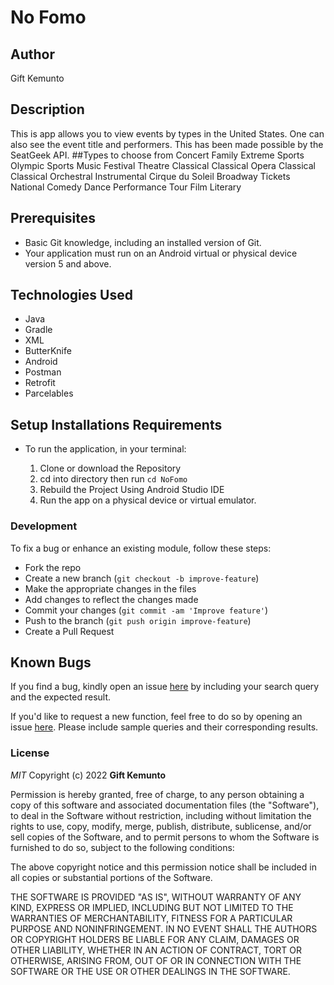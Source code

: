 # No Fomo
## Author
Gift Kemunto

## Description
This is app allows you to view events by types in the United States. One can also see the event title and performers. This has been made possible by the SeatGeek API.
##Types to choose from
Concert
Family
Extreme Sports
Olympic Sports
Music Festival
Theatre
Classical
Classical Opera
Classical
Classical Orchestral Instrumental
Cirque du Soleil
Broadway Tickets National
Comedy
Dance Performance Tour
Film
Literary

## Prerequisites

- Basic Git knowledge, including an installed version of Git.
- Your application must run on an Android virtual or physical device version 5 and above.

## Technologies Used

- Java
- Gradle
- XML
- ButterKnife
- Android
- Postman
- Retrofit
- Parcelables


## Setup Installations Requirements
* To run the application, in your terminal:

    1. Clone or download the Repository
    2. cd into directory then run `cd NoFomo`
    3. Rebuild the Project Using Android Studio IDE
    4. Run the app on a physical device or virtual emulator.



### Development

To fix a bug or enhance an existing module, follow these steps:

- Fork the repo
- Create a new branch (`git checkout -b improve-feature`)
- Make the appropriate changes in the files
- Add changes to reflect the changes made
- Commit your changes (`git commit -am 'Improve feature'`)
- Push to the branch (`git push origin improve-feature`)
- Create a Pull Request

## Known Bugs

If you find a bug, kindly open an issue [here](https://github.com/Kemuntogift/NoFomo/issues/new) by including your search query and the expected result.

If you'd like to request a new function, feel free to do so by opening an issue [here](https://github.com/Kemuntogift/NoFomo/issues/new). Please include sample queries and their corresponding results.

### License

*MIT*
Copyright (c) 2022 **Gift Kemunto**

Permission is hereby granted, free of charge, to any person obtaining a copy of this software and associated documentation files (the "Software"), to deal in the Software without restriction, including without limitation the rights to use, copy, modify, merge, publish, distribute, sublicense, and/or sell copies of the Software, and to permit persons to whom the Software is furnished to do so, subject to the following conditions:

The above copyright notice and this permission notice shall be included in all copies or substantial portions of the Software.

THE SOFTWARE IS PROVIDED "AS IS", WITHOUT WARRANTY OF ANY KIND, EXPRESS OR IMPLIED, INCLUDING BUT NOT LIMITED TO THE WARRANTIES OF MERCHANTABILITY, FITNESS FOR A PARTICULAR PURPOSE AND NONINFRINGEMENT. IN NO EVENT SHALL THE AUTHORS OR COPYRIGHT HOLDERS BE LIABLE FOR ANY CLAIM, DAMAGES OR OTHER LIABILITY, WHETHER IN AN ACTION OF CONTRACT, TORT OR OTHERWISE, ARISING FROM, OUT OF OR IN CONNECTION WITH THE SOFTWARE OR THE USE OR OTHER DEALINGS IN THE SOFTWARE.
